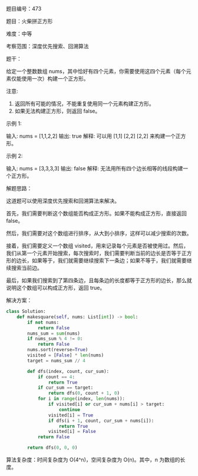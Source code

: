 题目编号：473

题目：火柴拼正方形

难度：中等

考察范围：深度优先搜索、回溯算法

题干：

给定一个整数数组 nums，其中恰好有四个元素，你需要使用这四个元素（每个元素仅能使用一次）构建一个正方形。

注意:

1. 返回所有可能的情况，不能重复使用同一个元素构建正方形。
2. 如果无法构建正方形，则返回 false。

示例 1:

输入: nums = [1,1,2,2]
输出: true
解释:
可以用 [1,1] [2,2] [2,2] 来构建一个正方形。

示例 2:

输入: nums = [3,3,3,3]
输出: false
解释:
无法用所有四个边长相等的线段构建一个正方形。

解题思路：

这道题可以使用深度优先搜索和回溯算法来解决。

首先，我们需要判断这个数组能否构成正方形。如果不能构成正方形，直接返回 false。

然后，我们需要对这个数组进行排序，从大到小排序，这样可以减少搜索的次数。

接着，我们需要定义一个数组 visited，用来记录每个元素是否被使用过。然后，我们从第一个元素开始搜索，每次搜索时，我们需要判断当前的边长是否等于正方形的边长，如果等于，我们就需要继续搜索下一条边；如果不等于，我们就需要继续搜索当前边。

最后，如果我们搜索到了第四条边，且每条边的长度都等于正方形的边长，那么就说明这个数组可以构成正方形，返回 true。

解决方案：

```python
class Solution:
    def makesquare(self, nums: List[int]) -> bool:
        if not nums:
            return False
        nums_sum = sum(nums)
        if nums_sum % 4 != 0:
            return False
        nums.sort(reverse=True)
        visited = [False] * len(nums)
        target = nums_sum // 4

        def dfs(index, count, cur_sum):
            if count == 4:
                return True
            if cur_sum == target:
                return dfs(0, count + 1, 0)
            for i in range(index, len(nums)):
                if visited[i] or cur_sum + nums[i] > target:
                    continue
                visited[i] = True
                if dfs(i + 1, count, cur_sum + nums[i]):
                    return True
                visited[i] = False
            return False

        return dfs(0, 0, 0)
```

算法复杂度：时间复杂度为 O(4^n)，空间复杂度为 O(n)。其中，n 为数组的长度。